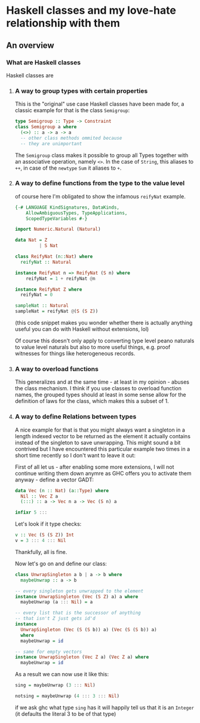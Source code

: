 # Haskell classes and my love-hate relationship with them 

## An overview

### What are Haskell classes

Haskell classes are 

1.  ### A way to group types with certain properties
    This is the "original" use case Haskell classes have been made 
    for, a classic example for that is the class `Semigroup`:

    ```haskell
    type Semigroup :: Type -> Constraint 
    class Semigroup a where 
      (<>) :: a -> a -> a
      -- other class methods ommited because
      -- they are unimportant
    ```

    The `Semigroup` class makes it possible to group all Types 
    together with an associative operation, namely `<>`. In the 
    case of `String`, this aliases to `++`, in case of the `newtype` 
    `Sum` it aliases to `+`. 

2.  ### A way to define functions from the type to the value level
    of course here I'm obligated to show the infamous `reifyNat` example.

    ```haskell
    {-# LANGUAGE KindSignatures, DataKinds, 
        AllowAmbiguousTypes, TypeApplications, 
        ScopedTypeVariables #-}

    import Numeric.Natural (Natural)

    data Nat = Z 
             | S Nat 

    class ReifyNat (n::Nat) where
      reifyNat :: Natural

    instance ReifyNat n => ReifyNat (S n) where 
        reifyNat = 1 + reifyNat @n

    instance ReifyNat Z where 
      reifyNat = 0

    sampleNat :: Natural 
    sampleNat = reifyNat @(S (S Z))
    ```
    (this code snippet makes you wonder whether there is actually anything
    useful you can do with Haskell without extensions, lol)

    Of course this doesn't only apply to converting type level peano naturals 
    to value level naturals but also to more useful things, e.g. proof witnesses 
    for things like heterogeneous records. 

3.  ### A way to overload functions 
    This generalizes and at the same time - at least in my opinion - abuses the 
    class mechanism. I think if you use classes to overload function names, the 
    grouped types should at least in some sense allow for the definition of laws 
    for the class, which makes this a subset of 1.

4.  ### A way to define Relations between types
    A nice example for that is that you might always want a singleton in a length
    indexed vector to be returned as the element it actually contains instead of 
    the singleton to save unwrapping. This might sound a bit contrived but I have 
    encountered this particular example two times in a short time recently so I don't 
    want to leave it out: 

    First of all let us - after enabling some more extensions, I will not continue 
    writing them down anymre as GHC offers you to activate them anyway - define a 
    vector GADT: 
    ```haskell
    data Vec (n :: Nat) (a::Type) where
      Nil :: Vec Z a
      (:::) :: a -> Vec n a -> Vec (S n) a

    infixr 5 :::
    ```
    Let's look if it type checks: 
    ```haskell 
    v :: Vec (S (S Z)) Int
    v = 3 ::: 4 ::: Nil
    ``` 
    Thankfully, all is fine. 

    Now let's go on and define our class: 
    ```haskell
    class UnwrapSingleton a b | a -> b where 
      maybeUnwrap :: a -> b

    -- every singleton gets unwrapped to the element
    instance UnwrapSingleton (Vec (S Z) a) a where 
      maybeUnwrap (a ::: Nil) = a

    -- every list that is the successor of anything 
    -- that isn't Z just gets id'd
    instance 
      UnwrapSingleton (Vec (S (S b)) a) (Vec (S (S b)) a) 
      where 
      maybeUnwrap = id 

    -- same for empty vectors
    instance UnwrapSingleton (Vec Z a) (Vec Z a) where 
      maybeUnwrap = id
    ``` 
    As a result we can now use it like this: 
    ```haskell
    sing = maybeUnwrap (3 ::: Nil)

    notsing = maybeUnwrap (4 ::: 3 ::: Nil)
    ``` 
    if we ask ghc what type `sing` has it will happily tell us that it is 
    an `Integer` (it defaults the literal 3 to be of that type)




